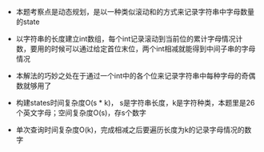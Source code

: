 - 本题考察点是动态规划，是以一种类似滚动和的方式来记录字符串中字母数量的state

- 以字符串的长度建立int数组，每个int记录滚动到当前位的累计字母情况计数，要用的时候可以通过给定首位末位，两个int相减就能得到中间子串的字母情况

- 本解法的巧妙之处在于通过一个int中的各个位来记录字符串中每种字母的奇偶数就够用了

- 构建states时间复杂度O(s * k)， s是字符串长度，k是字符种类，本题里是26个英文字母；空间复杂度O(s)，存s个数字

- 单次查询时间复杂度O(k)，完成相减之后要遍历长度为k的记录字母情况的数字